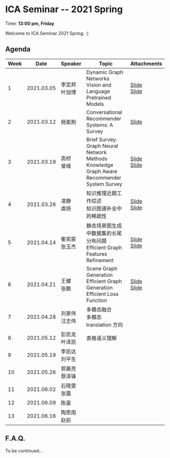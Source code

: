  # ICA Seminar -- 2021 Spring

Time: **13:00 pm, Friday**

Welcome to ICA Seminar 2021 Spring. :)



## Agenda

| Week | Date       | Speaker           | Topic                                                        | Attachments                                                  |
| ---- | ---------- | ----------------- | ------------------------------------------------------------ | ------------------------------------------------------------ |
| 1    | 2021.03.05 | 李定邦<br/>叶加博 | Dynamic Graph Networks<br/>Vision and Language Pretrained Models | [Slide](./week1/DynamicGraphModels.pdf)<br/>[Slide](./week1/VisionLanguagePretrain.pdf) |
| 2    | 2021.03.12 | 杨紫荆            | Conversational Recommender Systems: A Survey                 | [Slide](./week2/01_CRS_Survey.pdf)                           |
| 3    | 2021.03.19 | 高桢<br/>曾缘     | Brief Survey: Graph Neural Network Methods<br/>Knowledge Graph Aware  Recommender System Survey | [Slide](./week3/Brief_Survey_Graph_Neural_Network_Methods.pdf)<br/>[Slide](./week3/KG-basedRSSurvey.pdf) |
| 4    | 2021.03.26 | 凌静<br/>虞扬     | 知识推理近期工作综述<br/>知识图谱补全中的稀疏性              | [Slide](./week4/KnowledgeReasoning.pdf)<br/>[Slide](./week4/EKGC.pdf) |
| 5    | 2021.04.14 | 崔奕宸<br/>张玉杰 | 静态场景图生成中数据集的长尾分布问题<br/>Efficient Graph Features Refinement | [Slide](./week5/Long-tailDistributionOfSGG.pdf)<br/>[Slide](./week5/EfficientGraphFeaturesRefinement.pdf) |
| 6    | 2021.04.21 | 王健<br/>张鹏     | Scene Graph Generation Efficient Graph Generation<br/>Efficient Loss Function | [Slide](./week6/EfficientGraphGeneration.pdf)<br/>[Slide](./week6/EfficientLossFunction.pdf) |
| 7    | 2021.04.28 | 刘家伟<br/>汪志伟 | 多模态融合<br/>多模态 translation 方向                       |                                                              |
| 8    | 2021.05.12 | 彭凯龙<br/>叶泽凯 | 表格语义理解<br/>                                            |                                                              |
| 9    | 2021.05.19 | 李凯达<br/>刘平生 |                                                              |                                                              |
| 10   | 2021.05.26 | 郭晨亮<br/>蔡泽锋 |                                                              |                                                              |
| 11   | 2021.06.02 | 石晓雯<br/>张震   |                                                              |                                                              |
| 12   | 2021.06.09 | 陈豪              |                                                              |                                                              |
| 13   | 2021.06.16 | 陶思雨<br/>赵前   |                                                              |                                                              |



## F.A.Q.

To be continued...
